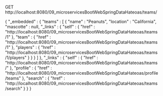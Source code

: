 GET
http://localhost:8080/09_microservicesBootWebSpringDataHateoas/teams/

{
  "_embedded" : {
    "teams" : [ {
      "name" : "Peanuts",
      "location" : "California",
      "mascotte" : null,
      "_links" : {
        "self" : {
          "href" : "http://localhost:8080/09_microservicesBootWebSpringDataHateoas/teams/1"
        },
        "team" : {
          "href" : "http://localhost:8080/09_microservicesBootWebSpringDataHateoas/teams/1"
        },
        "players" : {
          "href" : "http://localhost:8080/09_microservicesBootWebSpringDataHateoas/teams/1/players"
        }
      }
    } ]
  },
  "_links" : {
    "self" : {
      "href" : "http://localhost:8080/09_microservicesBootWebSpringDataHateoas/teams/"
    },
    "profile" : {
      "href" : "http://localhost:8080/09_microservicesBootWebSpringDataHateoas/profile/teams"
    },
    "search" : {
      "href" : "http://localhost:8080/09_microservicesBootWebSpringDataHateoas/teams/search"
    }
  }
}

